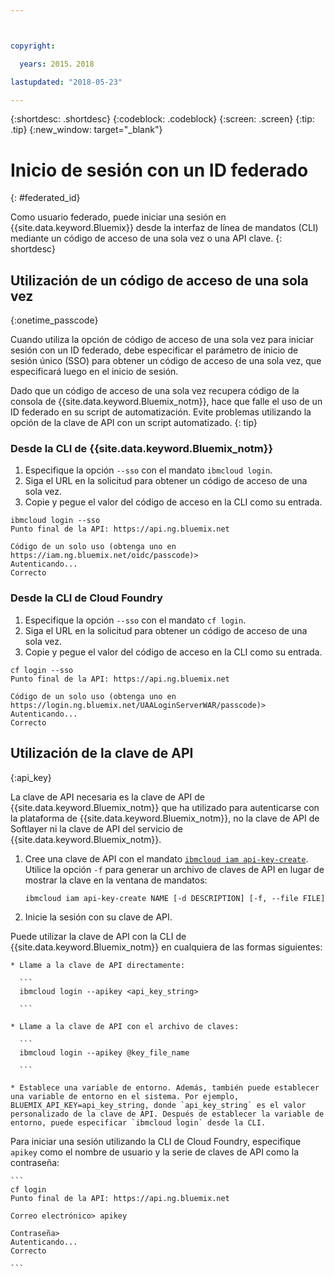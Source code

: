 ```yaml
---



copyright:

  years: 2015，2018

lastupdated: "2018-05-23"

---
```


{:shortdesc: .shortdesc}
{:codeblock: .codeblock}
{:screen: .screen}
{:tip: .tip}
{:new_window: target="_blank"}

# Inicio de sesión con un ID federado
{: #federated_id}

Como usuario federado, puede iniciar una sesión en {{site.data.keyword.Bluemix}} desde la interfaz de línea de mandatos (CLI) mediante un código de acceso de una sola vez o una API clave.
{: shortdesc}

## Utilización de un código de acceso de una sola vez
{:onetime_passcode}

Cuando utiliza la opción de código de acceso de una sola vez para iniciar sesión con un ID federado, debe especificar el parámetro de inicio de sesión único (SSO) para obtener un código de acceso de una sola vez, que especificará luego en el inicio de sesión.

Dado que un código de acceso de una sola vez recupera código de la consola de {{site.data.keyword.Bluemix_notm}}, hace que falle el uso de un ID federado en su script de automatización. Evite problemas utilizando la opción de la clave de API con un script automatizado.
{: tip}

### Desde la CLI de {{site.data.keyword.Bluemix_notm}}
1. Especifique la opción `--sso` con el mandato `ibmcloud login`.
2. Siga el URL en la solicitud para obtener un código de acceso de una sola vez.
3. Copie y pegue el valor del código de acceso en la CLI como su entrada.

  ```
  ibmcloud login --sso
  Punto final de la API: https://api.ng.bluemix.net

  Código de un solo uso (obtenga uno en https://iam.ng.bluemix.net/oidc/passcode)>
  Autenticando...
  Correcto

  ```

### Desde la CLI de Cloud Foundry
1. Especifique la opción `--sso` con el mandato `cf login`.
2. Siga el URL en la solicitud para obtener un código de acceso de una sola vez.
3. Copie y pegue el valor del código de acceso en la CLI como su entrada.

  ```
  cf login --sso
  Punto final de la API: https://api.ng.bluemix.net

  Código de un solo uso (obtenga uno en https://login.ng.bluemix.net/UAALoginServerWAR/passcode)>
  Autenticando...
  Correcto

  ```

## Utilización de la clave de API
{:api_key}

La clave de API necesaria es la clave de API de {{site.data.keyword.Bluemix_notm}} que ha utilizado para autenticarse con la plataforma de {{site.data.keyword.Bluemix_notm}}, no la clave de API de Softlayer ni la clave de API del servicio de {{site.data.keyword.Bluemix_notm}}.

1. Cree una clave de API con el mandato [`ibmcloud iam api-key-create`](/docs/cli/reference/bluemix_cli/bx_cli.html#ibmcloud_iam_api_key_create). Utilice la opción `-f` para generar un archivo de claves de API en lugar de mostrar la clave en la ventana de mandatos:

   ```
   ibmcloud iam api-key-create NAME [-d DESCRIPTION] [-f, --file FILE]

   ```

2. Inicie la sesión con su clave de API.

  Puede utilizar la clave de API con la CLI de {{site.data.keyword.Bluemix_notm}} en cualquiera de las formas siguientes:

    * Llame a la clave de API directamente:

      ```
      ibmcloud login --apikey <api_key_string>

      ```

    * Llame a la clave de API con el archivo de claves:

      ```
      ibmcloud login --apikey @key_file_name

      ```

    * Establece una variable de entorno. Además, también puede establecer una variable de entorno en el sistema. Por ejemplo, BLUEMIX_API_KEY=api_key_string, donde `api_key_string` es el valor personalizado de la clave de API. Después de establecer la variable de entorno, puede especificar `ibmcloud login` desde la CLI.

  Para iniciar una sesión utilizando la CLI de Cloud Foundry, especifique `apikey` como el nombre de usuario y la serie de claves de API como la contraseña:

    ```
    cf login
    Punto final de la API: https://api.ng.bluemix.net

    Correo electrónico> apikey

    Contraseña>
    Autenticando...
    Correcto

    ```
